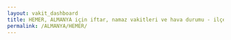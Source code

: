 ```yaml
---
layout: vakit_dashboard
title: HEMER, ALMANYA için iftar, namaz vakitleri ve hava durumu - ilçe/eyalet seç
permalink: /ALMANYA/HEMER/
---
```


<script type="text/javascript">
  var GLOBAL_COUNTRY = 'ALMANYA';
  var GLOBAL_CITY = 'HEMER';
  var GLOBAL_STATE = '';
  var lat = 72;
  var lon = 21;
</script>
